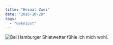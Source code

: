 ```yaml
---
title: "Heimat Zwei"
date: "2016-10-28"
tags:
  - "Geknipst"
---
```


![Bei Hamburger Shietwetter fühle ich mich wohl.](/img/IMG_0806-1024x768.jpg)
